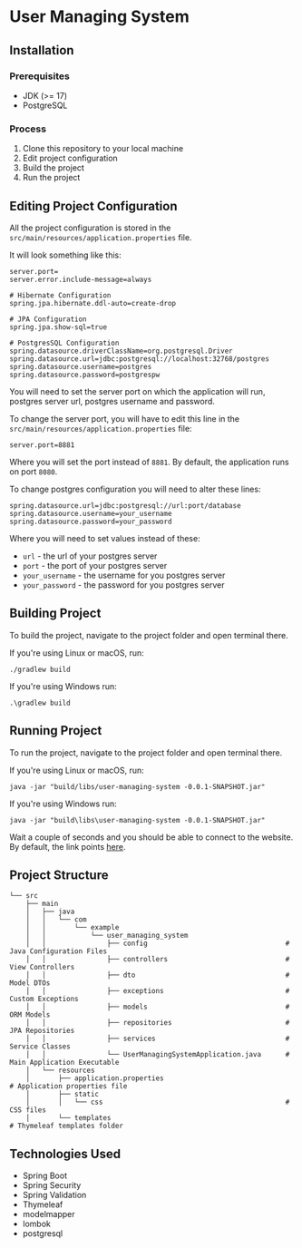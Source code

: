 # User Managing System

## Installation

### Prerequisites 

* JDK (>= 17)
* PostgreSQL

### Process

1. Clone this repository to your local machine
2. Edit project configuration
3. Build the project
4. Run the project 

## Editing Project Configuration

All the project configuration is stored in the `src/main/resources/application.properties` file.

It will look something like this:

```properties
server.port=
server.error.include-message=always

# Hibernate Configuration
spring.jpa.hibernate.ddl-auto=create-drop

# JPA Configuration
spring.jpa.show-sql=true

# PostgresSQL Configuration
spring.datasource.driverClassName=org.postgresql.Driver
spring.datasource.url=jdbc:postgresql://localhost:32768/postgres
spring.datasource.username=postgres
spring.datasource.password=postgrespw
```

You will need to set the server port on which the application will run, postgres server url, 
postgres username and password.

To change the server port, you will have to edit this line in the `src/main/resources/application.properties` file:

```properties
server.port=8881
```

Where you will set the port instead of `8881`. By default, the application runs on port `8080`.

To change postgres configuration you will need to alter these lines:

```properties
spring.datasource.url=jdbc:postgresql://url:port/database
spring.datasource.username=your_username
spring.datasource.password=your_password
```

Where you will need to set values instead of these:

* `url` - the url of your postgres server
* `port` - the port of your postgres server
* `your_username` - the username for you postgres server
* `your_password` - the password for you postgres server

## Building Project

To build the project, navigate to the project folder and open terminal there.

If you're using Linux or macOS, run:

```shell
./gradlew build
```

If you're using Windows run:
```shell
.\gradlew build
```

## Running Project

To run the project, navigate to the project folder and open terminal there.

If you're using Linux or macOS, run:
```shell
java -jar "build/libs/user-managing-system -0.0.1-SNAPSHOT.jar"
```

If you're using Windows run:
```shell
java -jar "build\libs\user-managing-system -0.0.1-SNAPSHOT.jar"
```

Wait a couple of seconds and you should be able to connect to the website. By default, the link points [here](http://localhost:8080/).

## Project Structure

```
└── src
    ├── main
    │   ├── java
    │   │   └── com
    │   │       └── example
    │   │           └── user_managing_system
    │   │               ├── config                                  # Java Configuration Files
    │   │               ├── controllers                             # View Controllers
    │   │               ├── dto                                     # Model DTOs
    │   │               ├── exceptions                              # Custom Exceptions
    │   │               ├── models                                  # ORM Models
    │   │               ├── repositories                            # JPA Repositories
    │   │               ├── services                                # Service Classes
    │   │               └── UserManagingSystemApplication.java      # Main Application Executable
    │   └── resources
    │       ├── application.properties                                    # Application properties file
    │       ├── static
    │       │   └── css                                             # CSS files
    │       └── templates                                                 # Thymeleaf templates folder

```

## Technologies Used

* Spring Boot
* Spring Security
* Spring Validation
* Thymeleaf
* modelmapper
* lombok
* postgresql